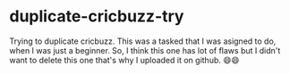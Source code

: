 # duplicate-cricbuzz-try
Trying to duplicate cricbuzz.
This was a tasked that I was asigned to do, when I was just a beginner. 
So, I think this one has lot of flaws but I didn't want to delete this one that's why
I uploaded it on github. 😄😄
